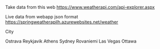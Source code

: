 Take data from this web https://www.weatherapi.com/api-explorer.aspx

Live data from webapp json format 
https://springweatherapilh.azurewebsites.net/weather

City

Ostrava
Reykjavik
Athens
Sydney
Rovaniemi
Las Vegas
Ottawa
